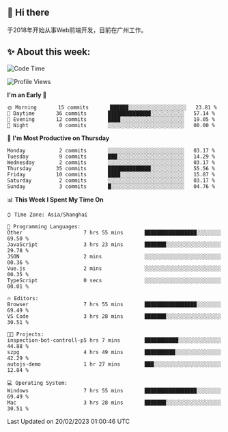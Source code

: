 ## 👋 Hi there

于2018年开始从事Web前端开发，目前在广州工作。

<!--![](https://github-readme-stats.vercel.app/api?username=fxpixels&theme=graywhite&hide_border=true)
![](https://github-readme-stats.vercel.app/api/top-langs/?username=fxpixels&hide_border=true&layout=compact)
-->
<!--
<img src="https://github-readme-stats.vercel.app/api?username=fxpixels&theme=graywhite&hide_border=true" width="500" alt=""/>
<img src="https://github-readme-stats.vercel.app/api/top-langs/?username=fxpixels&hide_border=true&layout=compact" width="300" alt=""/>
-->
## ✨ About this week:
<!--START_SECTION:waka-->
![Code Time](http://img.shields.io/badge/Code%20Time-3%2C376%20hrs%204%20mins-blue)

![Profile Views](http://img.shields.io/badge/Profile%20Views-0-blue)

**I'm an Early 🐤** 

```text
🌞 Morning       15 commits       ██████░░░░░░░░░░░░░░░░░░░   23.81 % 
🌆 Daytime       36 commits       ██████████████░░░░░░░░░░░   57.14 % 
🌃 Evening       12 commits       ████░░░░░░░░░░░░░░░░░░░░░   19.05 % 
🌙 Night          0 commits       ░░░░░░░░░░░░░░░░░░░░░░░░░   00.00 % 

```
📅 **I'm Most Productive on Thursday** 

```text
Monday           2 commits       ░░░░░░░░░░░░░░░░░░░░░░░░░   03.17 % 
Tuesday          9 commits       ███░░░░░░░░░░░░░░░░░░░░░░   14.29 % 
Wednesday        2 commits       ░░░░░░░░░░░░░░░░░░░░░░░░░   03.17 % 
Thursday        35 commits       ██████████████░░░░░░░░░░░   55.56 % 
Friday          10 commits       ████░░░░░░░░░░░░░░░░░░░░░   15.87 % 
Saturday         2 commits       ░░░░░░░░░░░░░░░░░░░░░░░░░   03.17 % 
Sunday           3 commits       █░░░░░░░░░░░░░░░░░░░░░░░░   04.76 % 

```


📊 **This Week I Spent My Time On** 

```text
⌚︎ Time Zone: Asia/Shanghai

💬 Programming Languages: 
Other                    7 hrs 55 mins       █████████████████░░░░░░░░   69.50 % 
JavaScript               3 hrs 23 mins       ███████░░░░░░░░░░░░░░░░░░   29.78 % 
JSON                     2 mins              ░░░░░░░░░░░░░░░░░░░░░░░░░   00.36 % 
Vue.js                   2 mins              ░░░░░░░░░░░░░░░░░░░░░░░░░   00.35 % 
TypeScript               0 secs              ░░░░░░░░░░░░░░░░░░░░░░░░░   00.01 % 

🔥 Editors: 
Browser                  7 hrs 55 mins       █████████████████░░░░░░░░   69.49 % 
VS Code                  3 hrs 28 mins       ███████░░░░░░░░░░░░░░░░░░   30.51 % 

🐱‍💻 Projects: 
inspection-bot-controll-p5 hrs 7 mins        ███████████░░░░░░░░░░░░░░   44.88 % 
szpg                     4 hrs 49 mins       ██████████░░░░░░░░░░░░░░░   42.29 % 
autojs-demo              1 hr 27 mins        ███░░░░░░░░░░░░░░░░░░░░░░   12.84 % 

💻 Operating System: 
Windows                  7 hrs 55 mins       █████████████████░░░░░░░░   69.49 % 
Mac                      3 hrs 28 mins       ███████░░░░░░░░░░░░░░░░░░   30.51 % 

```


 Last Updated on 20/02/2023 01:00:46 UTC
<!--END_SECTION:waka-->

<!-- ![Visitor Badge](https://visitor-badge.laobi.icu/badge?page_id=fxpixels) -->

<!--
**FxPixels/FxPixels** is a ✨ _special_ ✨ repository because its `README.md` (this file) appears on your GitHub profile.

Here are some ideas to get you started:

- 🔭 I’m currently working on ...
- 🌱 I’m currently learning ...
- 👯 I’m looking to collaborate on ...
- 🤔 I’m looking for help with ...
- 💬 Ask me about ...
- 📫 How to reach me: ...
- 😄 Pronouns: ...
- ⚡ Fun fact: ...
-->
